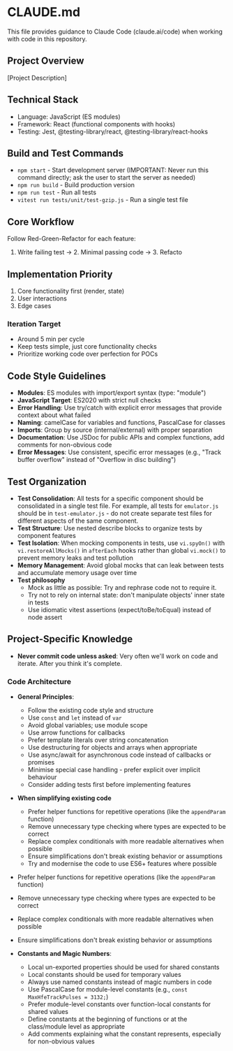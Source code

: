 # CLAUDE.md

This file provides guidance to Claude Code (claude.ai/code) when working with code in this repository.

## Project Overview
[Project Description]

## Technical Stack
- Language: JavaScript (ES modules)
- Framework: React (functional components with hooks)
- Testing: Jest, @testing-library/react, @testing-library/react-hooks

## Build and Test Commands

- `npm start` - Start development server (IMPORTANT: Never run this command directly; ask the user to start the server
  as needed)
- `npm run build` - Build production version
- `npm run test` - Run all tests
- `vitest run tests/unit/test-gzip.js` - Run a single test file

## Core Workflow
Follow Red-Green-Refactor for each feature:
1. Write failing test → 2. Minimal passing code → 3. Refacto


## Implementation Priority
1. Core functionality first (render, state)
2. User interactions
3. Edge cases

### Iteration Target
- Around 5 min per cycle
- Keep tests simple, just core functionality checks
- Prioritize working code over perfection for POCs

## Code Style Guidelines

- **Modules**: ES modules with import/export syntax (type: "module")
- **JavaScript Target**: ES2020 with strict null checks
- **Error Handling**: Use try/catch with explicit error messages that provide context about what failed
- **Naming**: camelCase for variables and functions, PascalCase for classes
- **Imports**: Group by source (internal/external) with proper separation
- **Documentation**: Use JSDoc for public APIs and complex functions, add comments for non-obvious code
- **Error Messages**: Use consistent, specific error messages (e.g., "Track buffer overflow" instead of "Overflow in disc building")

## Test Organization

- **Test Consolidation**: All tests for a specific component should be consolidated in a single test file.
  For example, all tests for `emulator.js` should be in `test-emulator.js` - do not create separate test files
  for different aspects of the same component.
- **Test Structure**: Use nested describe blocks to organize tests by component features
- **Test Isolation**: When mocking components in tests, use `vi.spyOn()` with `vi.restoreAllMocks()` in
  `afterEach` hooks rather than global `vi.mock()` to prevent memory leaks and test pollution
- **Memory Management**: Avoid global mocks that can leak between tests and accumulate memory usage over time
- **Test philosophy**
  - Mock as little as possible: Try and rephrase code not to require it.
  - Try not to rely on internal state: don't manipulate objects' inner state in tests
  - Use idiomatic vitest assertions (expect/toBe/toEqual) instead of node assert

## Project-Specific Knowledge

- **Never commit code unless asked**: Very often we'll work on code and iterate. After you think it's complete.

### Code Architecture

- **General Principles**:
  - Follow the existing code style and structure
  - Use `const` and `let` instead of `var`
  - Avoid global variables; use module scope
  - Use arrow functions for callbacks
  - Prefer template literals over string concatenation
  - Use destructuring for objects and arrays when appropriate
  - Use async/await for asynchronous code instead of callbacks or promises
  - Minimise special case handling - prefer explicit over implicit behaviour
  - Consider adding tests first before implementing features
- **When simplifying existing code**

  - Prefer helper functions for repetitive operations (like the `appendParam` function)
  - Remove unnecessary type checking where types are expected to be correct
  - Replace complex conditionals with more readable alternatives when possible
  - Ensure simplifications don't break existing behavior or assumptions
  - Try and modernise the code to use ES6+ features where possible

- Prefer helper functions for repetitive operations (like the `appendParam` function)
- Remove unnecessary type checking where types are expected to be correct
- Replace complex conditionals with more readable alternatives when possible
- Ensure simplifications don't break existing behavior or assumptions

- **Constants and Magic Numbers**:

  - Local un-exported properties should be used for shared constants
  - Local constants should be used for temporary values
  - Always use named constants instead of magic numbers in code
  - Use PascalCase for module-level constants (e.g., `const MaxHfeTrackPulses = 3132;`)
  - Prefer module-level constants over function-local constants for shared values
  - Define constants at the beginning of functions or at the class/module level as appropriate
  - Add comments explaining what the constant represents, especially for non-obvious values
